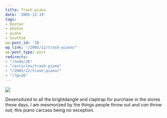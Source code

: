 ```yaml
---
title: Trash piano
date: '2005-12-19'
tags:
- Boston
- photos
- piano
- Southie
wp:post_id: '26'
wp_link: "/2005/12/trash-piano/"
wp:post_type: post
redirects:
- "/node/26"
- "/articles/trash-piano"
- "/2005/12/trash-piano/"
- "/?p=26"
---
```


[ ![](http://static.flickr.com/37/75385133_ca3abb0010_m.jpg) ](http://www.flickr.com/photos/atomicworkshop/75385133/)

Desensitized to all the brightdangle and claptrap for purchase in the stores these days, I am mesmorized by the things people throw out and _can_ throw out; this piano carcass being no exception.
